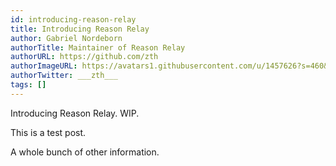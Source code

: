 ```yaml
---
id: introducing-reason-relay
title: Introducing Reason Relay
author: Gabriel Nordeborn
authorTitle: Maintainer of Reason Relay
authorURL: https://github.com/zth
authorImageURL: https://avatars1.githubusercontent.com/u/1457626?s=460&v=4
authorTwitter: ___zth___
tags: []
---
```


Introducing Reason Relay. WIP.

<!--truncate-->

This is a test post.

A whole bunch of other information.
